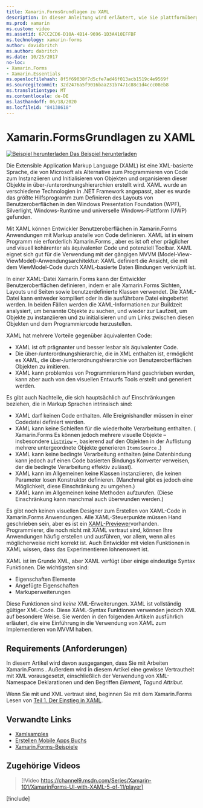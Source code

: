 ```yaml
---
title: Xamarin.FormsGrundlagen zu XAML
description: In dieser Anleitung wird erläutert, wie Sie plattformübergreifende XAML für mobile Geräte starten. Mit XAML können Entwickler Benutzeroberflächen in Xamarin.Forms Anwendungen mit Markup anstelle von Code definieren.
ms.prod: xamarin
ms.custom: video
ms.assetid: 67CC2CD6-D10A-4B14-9696-1D3A410EFFBF
ms.technology: xamarin-forms
author: davidbritch
ms.author: dabritch
ms.date: 10/25/2017
no-loc:
- Xamarin.Forms
- Xamarin.Essentials
ms.openlocfilehash: 8f5f69038f7d5cfe7ad46f013acb1519c4e9569f
ms.sourcegitcommit: 32d2476a5f9016baa231b7471c88c1d4ccc08eb8
ms.translationtype: MT
ms.contentlocale: de-DE
ms.lasthandoff: 06/18/2020
ms.locfileid: "84138618"
---
```

# <a name="xamarinforms-xaml-basics"></a>Xamarin.FormsGrundlagen zu XAML

[![Beispiel herunterladen](~/media/shared/download.png) Das Beispiel herunterladen](https://docs.microsoft.com/samples/xamarin/xamarin-forms-samples/xamlsamples)

Die Extensible Application Markup Language (XAML) ist eine XML-basierte Sprache, die von Microsoft als Alternative zum Programmieren von Code zum Instanziieren und Initialisieren von Objekten und organisieren dieser Objekte in über-/unterordnungshierarchien erstellt wird. XAML wurde an verschiedene Technologien in .NET Framework angepasst, aber es wurde das größte Hilfsprogramm zum Definieren des Layouts von Benutzeroberflächen in den Windows Presentation Foundation (WPF), Silverlight, Windows-Runtime und universelle Windows-Plattform (UWP) gefunden.

Mit XAML können Entwickler Benutzeroberflächen in Xamarin.Forms Anwendungen mit Markup anstelle von Code definieren. XAML ist in einem Programm nie erforderlich Xamarin.Forms , aber es ist oft eher präglicher und visuell kohärenter als äquivalenter Code und potenziell Toolbar. XAML eignet sich gut für die Verwendung mit der gängigen MVVM (Model-View-ViewModel)-Anwendungsarchitektur: XAML definiert die Ansicht, die mit dem ViewModel-Code durch XAML-basierte Daten Bindungen verknüpft ist.

In einer XAML-Datei Xamarin.Forms kann der Entwickler Benutzeroberflächen definieren, indem er alle Xamarin.Forms Sichten, Layouts und Seiten sowie benutzerdefinierte Klassen verwendet. Die XAML-Datei kann entweder kompiliert oder in die ausführbare Datei eingebettet werden. In beiden Fällen werden die XAML-Informationen zur Buildzeit analysiert, um benannte Objekte zu suchen, und wieder zur Laufzeit, um Objekte zu instanziieren und zu initialisieren und um Links zwischen diesen Objekten und dem Programmiercode herzustellen.

XAML hat mehrere Vorteile gegenüber äquivalenten Code:

- XAML ist oft prägnanter und besser lesbar als äquivalenter Code.
- Die über-/unterordnungshierarchie, die in XML enthalten ist, ermöglicht es XAML, die über-/unterordnungshierarchie von Benutzeroberflächen Objekten zu imitieren.
- XAML kann problemlos von Programmierern Hand geschrieben werden, kann aber auch von den visuellen Entwurfs Tools erstellt und generiert werden.

Es gibt auch Nachteile, die sich hauptsächlich auf Einschränkungen beziehen, die in Markup Sprachen intrinsisch sind:

- XAML darf keinen Code enthalten. Alle Ereignishandler müssen in einer Codedatei definiert werden.
- XAML kann keine Schleifen für die wiederholte Verarbeitung enthalten. ( Xamarin.Forms Es können jedoch mehrere visuelle Objekte – insbesondere [`ListView`](xref:Xamarin.Forms.ListView) –, basierend auf den Objekten in der Auflistung mehrere untergeordnete Objekte generieren `ItemsSource` .)
- XAML kann keine bedingte Verarbeitung enthalten (eine Datenbindung kann jedoch auf einen Code basierten Bindungs Konverter verweisen, der die bedingte Verarbeitung effektiv zulässt).
- XAML kann im Allgemeinen keine Klassen instanziieren, die keinen Parameter losen Konstruktor definieren. (Manchmal gibt es jedoch eine Möglichkeit, diese Einschränkung zu umgehen.)
- XAML kann im Allgemeinen keine Methoden aufzurufen. (Diese Einschränkung kann manchmal auch überwunden werden.)

Es gibt noch keinen visuellen Designer zum Erstellen von XAML-Code in Xamarin.Forms Anwendungen. Alle XAML-Steuerpunkte müssen Hand geschrieben sein, aber es ist ein [XAML-Previewer](~/xamarin-forms/xaml/xaml-previewer/index.md)vorhanden. Programmierer, die noch nicht mit XAML vertraut sind, können Ihre Anwendungen häufig erstellen und ausführen, vor allem, wenn alles möglicherweise nicht korrekt ist. Auch Entwickler mit vielen Funktionen in XAML wissen, dass das Experimentieren lohnenswert ist.

XAML ist im Grunde XML, aber XAML verfügt über einige eindeutige Syntax Funktionen. Die wichtigsten sind:

- Eigenschaften Elemente
- Angefügte Eigenschaften
- Markuperweiterungen

Diese Funktionen sind *keine* XML-Erweiterungen. XAML ist vollständig gültiger XML-Code. Diese XAML-Syntax Funktionen verwenden jedoch XML auf besondere Weise. Sie werden in den folgenden Artikeln ausführlich erläutert, die eine Einführung in die Verwendung von XAML zum Implementieren von MVVM haben.

## <a name="requirements"></a>Requirements (Anforderungen)

In diesem Artikel wird davon ausgegangen, dass Sie mit Arbeiten Xamarin.Forms . Außerdem wird in diesem Artikel eine gewisse Vertrautheit mit XML vorausgesetzt, einschließlich der Verwendung von XML-Namespace Deklarationen und den Begriffen *Element*, *Tag*und *Attribut*.

Wenn Sie mit und XML vertraut sind, beginnen Sie mit dem Xamarin.Forms Lesen von [Teil 1. Der Einstieg in XAML](~/xamarin-forms/xaml/xaml-basics/get-started-with-xaml.md).

## <a name="related-links"></a>Verwandte Links

- [Xamlsamples](https://docs.microsoft.com/samples/xamarin/xamarin-forms-samples/xamlsamples)
- [Erstellen Mobile Apps Buchs](~/xamarin-forms/creating-mobile-apps-xamarin-forms/index.md)
- [Xamarin.Forms-Beispiele](https://docs.microsoft.com/samples/browse/?products=xamarin&term=Xamarin.Forms)

## <a name="related-video"></a>Zugehörige Videos

> [!Video https://channel9.msdn.com/Series/Xamarin-101/XamarinForms-UI-with-XAML-5-of-11/player]

[!include[](~/essentials/includes/xamarin-show-essentials.md)]

